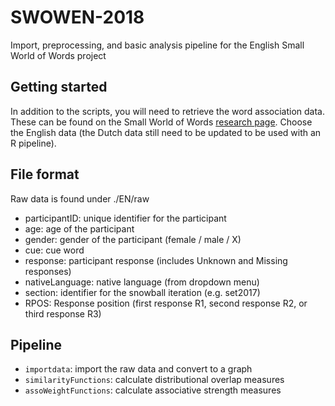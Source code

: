 # SWOWEN-2018
Import, preprocessing, and basic analysis pipeline for the English Small World of Words project




## Getting started
In addition to the scripts, you will need to retrieve the word association data.
These can be found on the Small World of Words [research page](https://smallworldofwords.org/project/research/). Choose the English data (the Dutch data still need to be updated to be used with an R pipeline).


## File format
Raw data is found under ./EN/raw
* participantID: unique identifier for the participant
* age: age of the participant
* gender: gender of the participant (female / male / X)
* cue: cue word
* response: participant response (includes Unknown and Missing responses)
* nativeLanguage: native language (from dropdown menu)
* section: identifier for the snowball iteration (e.g. set2017)
* RPOS: Response position (first response R1, second response R2, or third response R3)


## Pipeline
* `importdata`: import the raw data and convert to a graph
* `similarityFunctions`: calculate distributional overlap measures
* `assoWeightFunctions`: calculate associative strength measures
